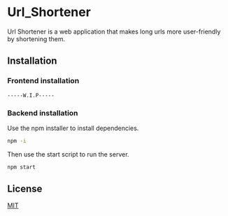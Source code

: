 # Url_Shortener

Url Shortener is a web application that makes long urls more user-friendly by shortening them.

## Installation

### Frontend installation

```-----W.I.P-----```

### Backend installation

Use the npm installer to install dependencies.

```bash
npm -i
```

Then use the start script to run the server.

```bash
npm start
```

## License
[MIT](https://choosealicense.com/licenses/mit/)